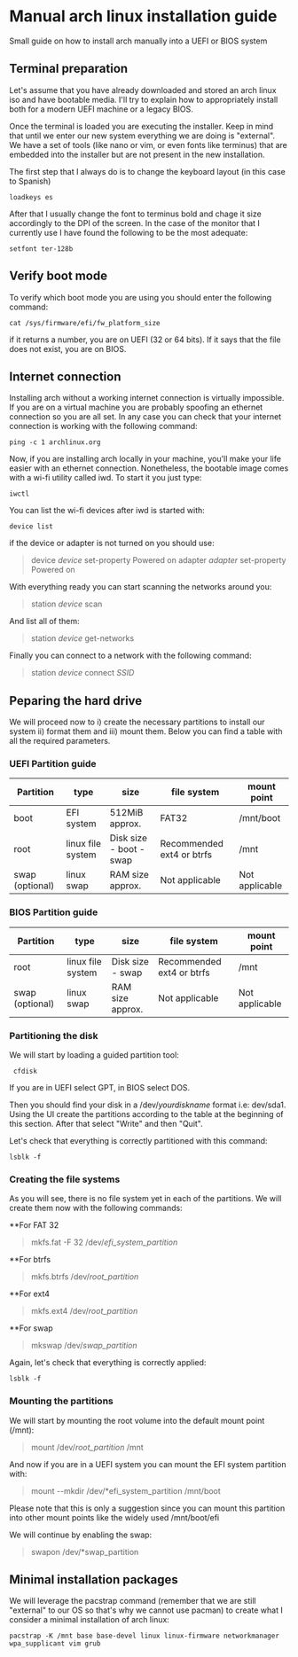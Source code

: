 # Manual arch linux installation guide
Small guide on how to install arch manually into a UEFI or BIOS system
## Terminal preparation
Let's assume that you have already downloaded and stored an arch linux iso and have bootable media. I'll try to explain how to appropriately install both for a modern UEFI machine or a legacy BIOS.

Once the terminal is loaded you are executing the installer. Keep in mind that until we enter our new system everything we are doing is "external". We have a set of tools (like nano or vim, or even fonts like terminus) that are embedded into the installer but are not present in the new installation.

The first step that I always do is to change the keyboard layout (in this case to Spanish)

    loadkeys es

After that I usually change the font to terminus bold and chage it size accordingly to the DPI of the screen. In the case of the monitor that I currently use I have found the following to be the most adequate:

    setfont ter-128b

## Verify boot mode 
To verify which boot mode you are using you should enter the following command:

    cat /sys/firmware/efi/fw_platform_size

if it returns a number, you are on UEFI (32 or 64 bits). If it says that the file does not exist, you are on BIOS.
## Internet connection
Installing arch without a working internet connection is virtually impossible. If you are on a virtual machine you are probably spoofing an ethernet connection so you are all set. In any case you can check that your internet connection is working with the following command:

    ping -c 1 archlinux.org

Now, if you are installing arch locally in your machine, you'll make your life easier with an ethernet connection. Nonetheless, the bootable image comes with a wi-fi utility called iwd. To start it you just type:
    
    iwctl

You can list the wi-fi devices after iwd is started with:

    device list

if the device or adapter is not turned on you should use:

> device *device* set-property Powered on
> adapter *adapter* set-property Powered on

With everything ready you can start scanning the networks around you:

> station *device* scan

And list all of them:

> station *device* get-networks

Finally you can connect to a network with the following command:

> station *device* connect *SSID*

## Peparing the hard drive

We will proceed now to i) create the necessary partitions to install our system ii) format them and iii) mount them. Below you can find a table with all the required parameters.

### UEFI Partition guide
| Partition | type | size | file system | mount point |
| ----------- | ----------- | ----------- | ----------- | ----------- |
| boot | EFI system | 512MiB approx. | FAT32 | /mnt/boot |
| root | linux file system | Disk size - boot - swap | Recommended ext4 or btrfs |/mnt |
| swap (optional) | linux swap | RAM size approx. | Not applicable | Not applicable |

### BIOS Partition guide
| Partition | type | size | file system | mount point |
| ----------- | ----------- | ----------- | ----------- | ----------- |
| root | linux file system | Disk size - swap | Recommended ext4 or btrfs | /mnt | 
| swap (optional) | linux swap | RAM size approx. | Not applicable | Not applicable |

### Partitioning the disk
We will start by loading a guided partition tool:

     cfdisk

If you are in UEFI select GPT, in BIOS select DOS.

Then you should find your disk in a /dev/*yourdiskname* format i.e: dev/sda1. Using the UI create the partitions according to the table at the beginning of this section. After that select "Write" and then "Quit".

Let's check that everything is correctly partitioned with this command:

    lsblk -f

### Creating the file systems
As you will see, there is no file system yet in each of the partitions. We will create them now with the following commands:

**For FAT 32

> mkfs.fat -F 32 /dev/*efi_system_partition*

**For btrfs

> mkfs.btrfs /dev/*root_partition*

**For ext4

> mkfs.ext4 /dev/*root_partition*

**For swap

> mkswap /dev/*swap_partition*

Again, let's check that everything is correctly applied:

    lsblk -f

### Mounting the partitions

We will start by mounting the root volume into the default mount point (/mnt):

> mount /dev/*root_partition* /mnt

And now if you are in a UEFI system you can mount the EFI system partition with:

> mount --mkdir /dev/*efi_system_partition /mnt/boot

Please note that this is only a suggestion since you can mount this partition into other mount points like the widely used /mnt/boot/efi

We will continue by enabling the swap:

> swapon /dev/*swap_partition

## Minimal installation packages

We will leverage the pacstrap command (remember that we are still "external" to our OS so that's why we cannot use pacman) to create what I consider a minimal installation of arch linux:

    pacstrap -K /mnt base base-devel linux linux-firmware networkmanager wpa_supplicant vim grub




